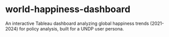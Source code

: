 # world-happiness-dashboard
An interactive Tableau dashboard analyzing global happiness trends (2021-2024) for policy analysis, built for a UNDP user persona.
